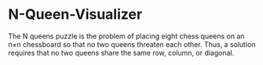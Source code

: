 # N-Queen-Visualizer
The N queens puzzle is the problem of placing eight chess queens on an n×n chessboard so that no two queens threaten each other. Thus, a solution requires that no two queens share the same row, column, or diagonal.

